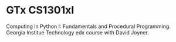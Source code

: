 # GTx CS1301xI
Computing in Python I: Fundamentals and Procedural Programming.
Georgia Institue Technology edx course with David Joyner.
